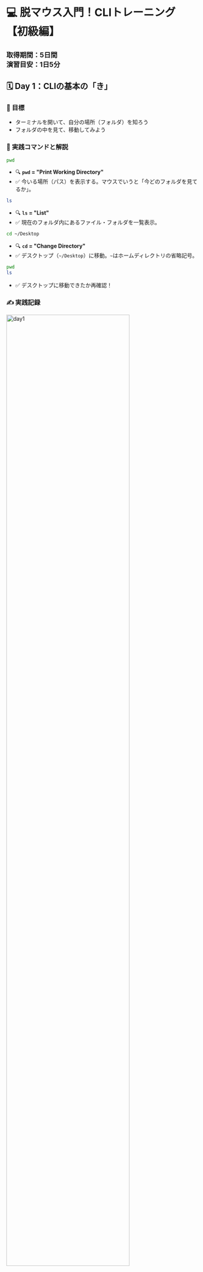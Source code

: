 # 💻 脱マウス入門！CLIトレーニング  【初級編】
<small>取得期間：5日間　<br>
演習目安：1日5分</small>
---

## 🗓 Day 1：CLIの基本の「き」

### 📌 目標
- ターミナルを開いて、自分の場所（フォルダ）を知ろう
- フォルダの中を見て、移動してみよう

### 🧪 実践コマンドと解説

```bash
pwd
```
- 🔍 **`pwd` = "Print Working Directory"**
- ✅ 今いる場所（パス）を表示する。マウスでいうと「今どのフォルダを見てるか」。

```bash
ls
```
- 🔍 **`ls` = "List"**
- ✅ 現在のフォルダ内にあるファイル・フォルダを一覧表示。

```bash
cd ~/Desktop
```
- 🔍 **`cd` = "Change Directory"**
- ✅ デスクトップ（`~/Desktop`）に移動。`~`はホームディレクトリの省略記号。

```bash
pwd
ls
```
- ✅ デスクトップに移動できたか再確認！

### ✍️ 実践記録

<img src="images/day1.png" alt="day1" width="80%"> 
<br>

**メモ**: <br>
・bquote> 状態:
入力待ち状態（マルチラインモード）でターミナルが迷子。タグの閉じ忘れやエラー文字の入力等が原因になることがい多い。
bquote> 状態になったら：
Ctrl + C を押してリセット！（一番安全）

<br>
2025/7/26
<br><br><br>

## 🗓 Day 2：ファイルとフォルダを「作る」

### 📌 目標
- フォルダやファイルをコマンドで作れるようになる

### 🧪 実践コマンドと解説

```bash
# リポジトリ直下にディレクトリ作成
mkdir cli_day2
# practice/CLI/cli_day2を作成（親ディレクトリがない場合は同時作成）
mkdir -p "practice/CLI/脱マウス初級編/cli_day2"
```
- 🔍 **`mkdir` = "Make Directory"**
- ✅ 「cli_day2」という名前のフォルダを作成

```bash
# リポジトリ直下の任意ファイルに移動
cd cli_day2
# 任意のディレクトリ内ファイルに移動/日本語を含むパスには必ずクォートを付ける
cd "practice/CLI/脱マウス初級編/cli_day2"

```
- ✅ 作ったフォルダに移動

```bash
touch hello.txt
```
- 🔍 **`touch` = 空のファイルを作るコマンド**
- ✅ `hello.txt` という空のテキストファイルを作成

```bash
echo "CLIはじめました" > hello.txt
```
- 🔍 **`echo` = 文字列を表示（出力）するコマンド**
- ✅ `>`でファイルに書き込み。上書き保存される。

```bash
cat hello.txt
```
- 🔍 **`cat` = "concatenate"（つなげる）の略**
- ✅ ファイルの中身を表示（読み取り専用）

### ✍️ 実践記録


<div style="display: flex; gap: 10px;">
<img src="images/day2_1.png" alt="day2_1" width="30%">
<img src="images/day2_2.png" alt="day2_2" width="30%">
<img src="images/day2_3.png" alt="day2_3" width="30%">
</div>
<br>

**メモ**: <br>
・コマンドとファイル名の区切り等は半角スペースを空ける<br>
・日本語を含むパスには必ずクォートを付ける<br>
・ルート直下にファイルを置いた後に、同ファイル名で違うディレクトリに作ったらターミナルが混乱してエラー。削除してから実行してもエラー。一度リセットするが吉。紛らわしいことはしない方が吉。<br>
・Ctrl+Cはターミナルの状態はリセットしない<br>

[エラー内容と解決方法]（../../study_errors/## CLI同名ディレクトリ混乱エラー）

<br>
2025/7/27
<br><br><br>
---

## 🗓 Day 3：ファイルの名前変更・コピー・削除

### 📌 目標
- 基本的なファイル操作をマウスなしで行う

### 🧪 実践コマンドと解説

```bash
mv hello.txt intro.txt
```
- 🔍 **`mv` = "Move"（移動）**
- ✅ ファイル名の変更にも使える。ここではリネーム。

```bash
cp intro.txt intro_copy.txt
```
- 🔍 **`cp` = "Copy"**
- ✅ ファイルをコピーして、複製を作る

```bash
rm intro_copy.txt
```
- 🔍 **`rm` = "Remove"**
- ⚠️ 完全削除。ゴミ箱はなし！慎重に。

```bash
ls
```
- ✅ ファイルがどう変化したか確認

### ✍️ 実践記録

<div style="display: flex; gap: 15px;">
<img src="images/day3_1.png" alt="day3_1" width="48%">
<img src="images/day3_2.png" alt="day3_2" width="48%">
</div>
<br>

**一言メモ**: <br>
・**Tab補完**がとても便利！ファイル名やディレクトリ名の途中まで入力してTabキーを押すと、自動で補完してくれる<br>
・長いファイル名やパスを全部手入力する必要がなくなって、タイピングミスも防げる<br>
・特に日本語を含むパスでは、Tab補完を使うとクォートも自動でつけてくれるので便利<br>
・ファイル操作の基本（mv, cp, rm）をマスターすると、マウスでの右クリックメニューが不要になる<br>

<br>
2025/7/28
<br><br><br>
---

## 🗓 Day 4：パスの感覚を身につけよう

### 📌 目標
- パス（場所の指定）に慣れよう。マウス感覚を言語化！

### 🧪 実践コマンドと解説

```bash
cd ..
```
- 🔍 **`..` = 1つ上のフォルダ**
- ✅ 1階層上に戻る

```bash
cd ~/Desktop
```
- 🔍 **`~` = ホームディレクトリ**
- ✅ デスクトップへ一気に戻る「絶対パス」

```bash
cd cli_day2
cd ..
```
- ✅ これが「相対パス」。現在地からの距離感で移動する。

### ✍️ 実践記録
**スクリーンショット**: 

**一言メモ**: 

---

## 🗓 Day 5：脱マウスを完成させる「小技集」

### 📌 目標
- マウスを使わずに高速操作できるショートカットを習得

### 🎹 小技集

| 操作               | 効果                         |
|--------------------|------------------------------|
| ↑ / ↓              | 入力履歴の呼び出し            |
| `Tab`キー           | コマンド・ファイル名の補完    |
| `Ctrl + C`         | 実行中のコマンドを止める      |
| `Ctrl + L`         | 画面をクリア（`clear`と同じ） |
| `Ctrl + A`         | カーソルを行頭に移動           |
| `Ctrl + E`         | カーソルを行末に移動           |

---

### 🎯 最終チャレンジ（仕上げ）

```bash
cd ~/Desktop
mkdir cli_final
cd cli_final
touch final.txt
echo "脱マウス達成！" > final.txt
cat final.txt
```

### ✍️ 実践記録
**スクリーンショット**: 

**一言メモ**: 

---

## 🎉 お疲れさま！

これであなたはターミナルで移動・作成・削除・表示・編集の**基本5技**をマスター！  
GUIに頼らず、**キーボードだけで作業できる強いエンジニアの土台**ができました💪

---
